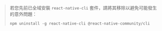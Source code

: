> 若您先前已全域安裝 `react-native-cli` 套件，請將其移除以避免可能發生的意外問題：
>
> ```shell
> npm uninstall -g react-native-cli @react-native-community/cli
> ```